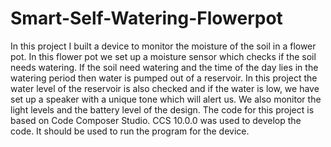 # Smart-Self-Watering-Flowerpot
In this project I built a device to monitor the moisture of the soil in a flower pot. In this flower pot we set up a moisture sensor which checks if the soil needs watering. If the soil need watering and the time of the day lies in the watering period then water is pumped out of a reservoir. In this project the water level of the reservoir is also checked and if the water is low, we have set up a speaker with a unique tone which will alert us. We also monitor the light levels and the battery level of the design. 
The code for this project is based on Code Composer Studio. CCS 10.0.0 was used to develop the code. It should be used to run the program for the device.
